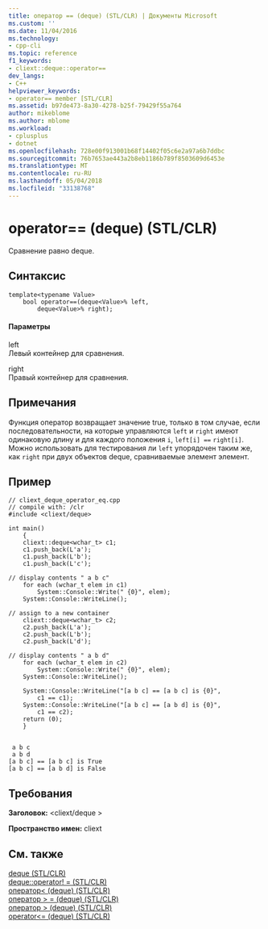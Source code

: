 ```yaml
---
title: оператор == (deque) (STL/CLR) | Документы Microsoft
ms.custom: ''
ms.date: 11/04/2016
ms.technology:
- cpp-cli
ms.topic: reference
f1_keywords:
- cliext::deque::operator==
dev_langs:
- C++
helpviewer_keywords:
- operator== member [STL/CLR]
ms.assetid: b97de473-8a30-4278-b25f-79429f55a764
author: mikeblome
ms.author: mblome
ms.workload:
- cplusplus
- dotnet
ms.openlocfilehash: 728e00f913001b68f14402f05c6e2a97a6b7ddbc
ms.sourcegitcommit: 76b7653ae443a2b8eb1186b789f8503609d6453e
ms.translationtype: MT
ms.contentlocale: ru-RU
ms.lasthandoff: 05/04/2018
ms.locfileid: "33138768"
---
```

# <a name="operator-deque-stlclr"></a>operator== (deque) (STL/CLR)
Сравнение равно deque.  
  
## <a name="syntax"></a>Синтаксис  
  
```  
template<typename Value>  
    bool operator==(deque<Value>% left,  
        deque<Value>% right);  
```  
  
#### <a name="parameters"></a>Параметры  
 left  
 Левый контейнер для сравнения.  
  
 right  
 Правый контейнер для сравнения.  
  
## <a name="remarks"></a>Примечания  
 Функция оператор возвращает значение true, только в том случае, если последовательности, на которые управляются `left` и `right` имеют одинаковую длину и для каждого положения `i`, `left[i] ==` `right[i]`. Можно использовать для тестирования ли `left` упорядочен таким же, как `right` при двух объектов deque, сравниваемые элемент элемент.  
  
## <a name="example"></a>Пример  
  
```  
// cliext_deque_operator_eq.cpp   
// compile with: /clr   
#include <cliext/deque>   
  
int main()   
    {   
    cliext::deque<wchar_t> c1;   
    c1.push_back(L'a');   
    c1.push_back(L'b');   
    c1.push_back(L'c');   
  
// display contents " a b c"   
    for each (wchar_t elem in c1)   
        System::Console::Write(" {0}", elem);   
    System::Console::WriteLine();   
  
// assign to a new container   
    cliext::deque<wchar_t> c2;   
    c2.push_back(L'a');   
    c2.push_back(L'b');   
    c2.push_back(L'd');   
  
// display contents " a b d"   
    for each (wchar_t elem in c2)   
        System::Console::Write(" {0}", elem);   
    System::Console::WriteLine();   
  
    System::Console::WriteLine("[a b c] == [a b c] is {0}",   
        c1 == c1);   
    System::Console::WriteLine("[a b c] == [a b d] is {0}",   
        c1 == c2);   
    return (0);   
    }  
  
```  
  
```Output  
 a b c  
 a b d  
[a b c] == [a b c] is True  
[a b c] == [a b d] is False  
```  
  
## <a name="requirements"></a>Требования  
 **Заголовок:** \<cliext/deque >  
  
 **Пространство имен:** cliext  
  
## <a name="see-also"></a>См. также  
 [deque (STL/CLR)](../dotnet/deque-stl-clr.md)   
 [deque::operator! = (STL/CLR)](../dotnet/deque-operator-inequality-stl-clr.md)   
 [оператор\< (deque) (STL/CLR)](../dotnet/operator-less-than-deque-stl-clr.md)   
 [оператор > = (deque) (STL/CLR)](../dotnet/operator-greater-or-equal-deque-stl-clr.md)   
 [оператор > (deque) (STL/CLR)](../dotnet/operator-greater-than-deque-stl-clr.md)   
 [operator<= (deque) (STL/CLR)](../dotnet/operator-less-or-equal-deque-stl-clr.md)
